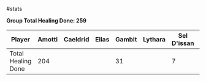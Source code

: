 #stats 

**Group Total Healing Done: 259**

| Player             | Amotti | Caeldrid | Elias | Gambit | Lythara | Sel D'issan | Wild Bill |
| ------------------ | ------ | -------- | ----- | ------ | ------- | ----------- | --------- |
| Total Healing Done | 204    |          |       | 31     |         | 7           | 17        |
